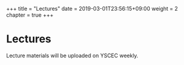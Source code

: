+++
title = "Lectures"
date = 2019-03-01T23:56:15+09:00
weight = 2
chapter = true
+++

# Lectures
Lecture materials will be uploaded on YSCEC weekly.
